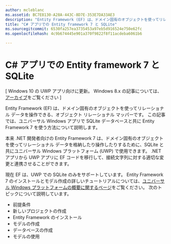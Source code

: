 ```yaml
---
author: mcleblanc
ms.assetid: BC7E8130-A28A-443C-8D7E-353E7DA33AE3
description: "Entity Framework (EF) は、ドメイン固有のオブジェクトを使ってリレーショナル データを操作できる、オブジェクト リレーショナル マッパーです。"
title: "C# アプリでの Entity framework 7 と SQLite"
ms.sourcegitcommit: 6530fa257ea3735453a97eb5d916524e750e62fc
ms.openlocfilehash: 4c9b674445e901a370f9822f8f11acdeba6061b6

---
```


# C# アプリでの Entity framework 7 と SQLite

\[ Windows 10 の UWP アプリ向けに更新。 Windows 8.x の記事については、[アーカイブ](http://go.microsoft.com/fwlink/p/?linkid=619132)をご覧ください \]

Entity Framework (EF) は、ドメイン固有のオブジェクトを使ってリレーショナル データを操作できる、オブジェクト リレーショナル マッパーです。 この記事では、ユニバーサル Windows アプリで SQLite データベースと共に Entity Framework 7 を使う方法について説明します。

本来 .NET 開発者向けの Entity Framework 7 は、ドメイン固有のオブジェクトを使ってリレーショナル データを格納したり操作したりするために、SQLite と共にユニバーサル Windows プラットフォーム (UWP) で使用できます。 .NET アプリから UWP アプリに EF コードを移行して、接続文字列に対する適切な変更と連携させることができます。

現在 EF は、UWP での SQLite のみをサポートしています。 Entity Framework 7 のインストールとモデル作成の詳しいチュートリアルについては、[ユニバーサル Windows プラットフォームの概要に関するページ](http://go.microsoft.com/fwlink/p/?LinkId=735013)をご覧ください。 次のトピックについて説明しています。

-   前提条件
-   新しいプロジェクトの作成
-   Entity Framework のインストール
-   モデルの作成
-   データベースの作成
-   モデルの使用




<!--HONumber=Jun16_HO4-->


